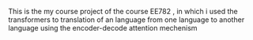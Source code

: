 This is the my course project of the course EE782 , in which i used the transformers to translation of an language from one language  to another language using the encoder-decode attention mechenism 
